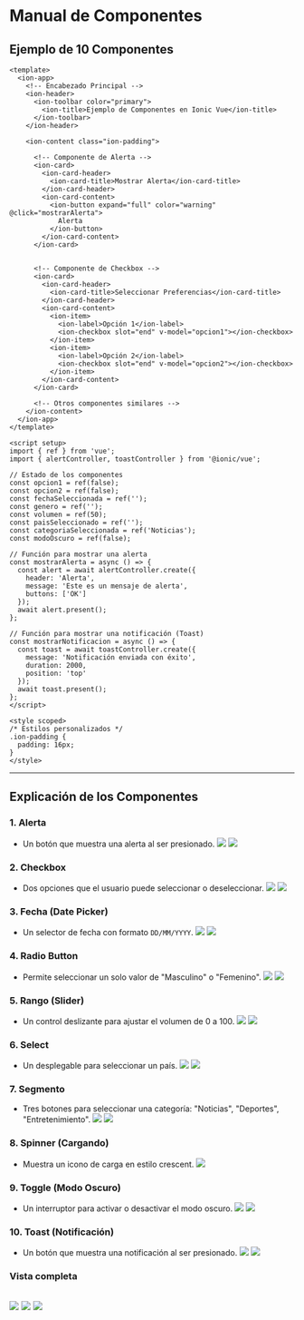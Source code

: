 # Manual de Componentes
## Ejemplo de 10 Componentes

```vue
<template>
  <ion-app>
    <!-- Encabezado Principal -->
    <ion-header>
      <ion-toolbar color="primary">
        <ion-title>Ejemplo de Componentes en Ionic Vue</ion-title>
      </ion-toolbar>
    </ion-header>

    <ion-content class="ion-padding">

      <!-- Componente de Alerta -->
      <ion-card>
        <ion-card-header>
          <ion-card-title>Mostrar Alerta</ion-card-title>
        </ion-card-header>
        <ion-card-content>
          <ion-button expand="full" color="warning" @click="mostrarAlerta">
            Alerta
          </ion-button>
        </ion-card-content>
      </ion-card>


      <!-- Componente de Checkbox -->
      <ion-card>
        <ion-card-header>
          <ion-card-title>Seleccionar Preferencias</ion-card-title>
        </ion-card-header>
        <ion-card-content>
          <ion-item>
            <ion-label>Opción 1</ion-label>
            <ion-checkbox slot="end" v-model="opcion1"></ion-checkbox>
          </ion-item>
          <ion-item>
            <ion-label>Opción 2</ion-label>
            <ion-checkbox slot="end" v-model="opcion2"></ion-checkbox>
          </ion-item>
        </ion-card-content>
      </ion-card>

      <!-- Otros componentes similares -->
    </ion-content>
  </ion-app>
</template>

<script setup>
import { ref } from 'vue';
import { alertController, toastController } from '@ionic/vue';

// Estado de los componentes
const opcion1 = ref(false);
const opcion2 = ref(false);
const fechaSeleccionada = ref('');
const genero = ref('');
const volumen = ref(50);
const paisSeleccionado = ref('');
const categoriaSeleccionada = ref('Noticias');
const modoOscuro = ref(false);

// Función para mostrar una alerta
const mostrarAlerta = async () => {
  const alert = await alertController.create({
    header: 'Alerta',
    message: 'Este es un mensaje de alerta',
    buttons: ['OK']
  });
  await alert.present();
};

// Función para mostrar una notificación (Toast)
const mostrarNotificacion = async () => {
  const toast = await toastController.create({
    message: 'Notificación enviada con éxito',
    duration: 2000,
    position: 'top'
  });
  await toast.present();
};
</script>

<style scoped>
/* Estilos personalizados */
.ion-padding {
  padding: 16px;
}
</style>
```

---

## Explicación de los Componentes

### 1. **Alerta**
- Un botón que muestra una alerta al ser presionado.
![](capturas/1.png)
![](capturas/1f.png)
### 2. **Checkbox**
- Dos opciones que el usuario puede seleccionar o deseleccionar.
![](capturas/2.png)
![](capturas/2f.png)
### 3. **Fecha (Date Picker)**
- Un selector de fecha con formato `DD/MM/YYYY`.
![](capturas/3.png)
![](capturas/3f.png)
### 4. **Radio Button**
- Permite seleccionar un solo valor de "Masculino" o "Femenino".
![](capturas/4.png)
![](capturas/4f.png)
### 5. **Rango (Slider)**
- Un control deslizante para ajustar el volumen de 0 a 100.
![](capturas/5.png)
![](capturas/5f.png)
### 6. **Select**
- Un desplegable para seleccionar un país.
![](capturas/6.png)
![](capturas/6f.png)
### 7. **Segmento**
- Tres botones para seleccionar una categoría: "Noticias", "Deportes", "Entretenimiento".
![](capturas/7.png)
![](capturas/7f.png)
### 8. **Spinner (Cargando)**
- Muestra un icono de carga en estilo crescent.
![](capturas/8.png)
### 9. **Toggle (Modo Oscuro)**
- Un interruptor para activar o desactivar el modo oscuro.
![](capturas/9.png)
![](capturas/9f.png)
### 10. **Toast (Notificación)**
- Un botón que muestra una notificación al ser presionado.
![](capturas/10.png)
![](capturas/10f.png)
### **Vista completa**
![](capturas/11com.png)
![](capturas/12com.png)
![](capturas/13com.png)
---
